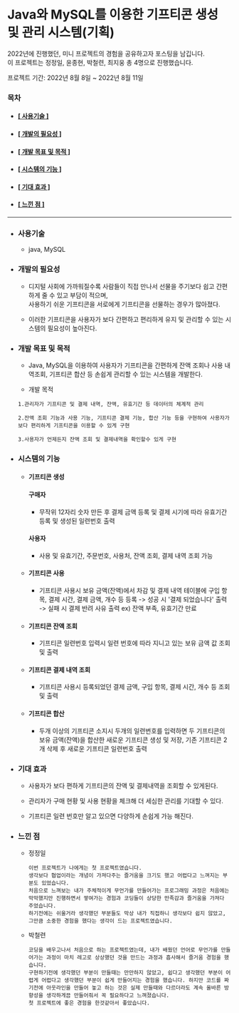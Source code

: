 # Java와 MySQL를 이용한 기프티콘 생성 및 관리 시스템(기획)  
  
  2022년에 진행했던, 미니 프로젝트의 경험을 공유하고자 포스팅을 남깁니다.  
  이 프로젝트는 정정일, 윤종현, 박철련, 최지웅 총 4명으로 진행했습니다.    
  
  프로젝트 기간: 2022년 8월 8일 ~ 2022년 8월 11일  
  
### 목차  
  
* #### [[ 사용기술 ]](#사용기술)  
* #### [[ 개발의 필요성 ]](#개발의-필요성)  
* #### [[ 개발 목표 및 목적 ]](#개발-목표-및-목적)  
* #### [[ 시스템의 기능 ]](#시스템의-기능)  
* #### [[ 기대 효과 ]](#기대-효과)  
* #### [[ 느낀 점 ]](#느낀-점)  
    
--------------------------------------------------------------------------------------------------------------------------------------------------- 
 
* ### 사용기술 
  
  * java, MySQL
    
* ### 개발의 필요성  
  
  * 디지털 사회에 가까워질수록 사람들이 직접 만나서 선물을 주기보다 쉽고 간편하게 줄 수 있고 부담이 적으며,   
  사용하기 쉬운 기프티콘을  서로에게 기프티콘을 선물하는 경우가 많아졌다.   
    
  * 이러한 기프티콘을 사용자가 보다 간편하고 편리하게 유지 및 관리할 수 있는 시스템의 필요성이 높아진다.  
    
* ### 개발 목표 및 목적  
  
  * Java, MySQL을 이용하여 사용자가 기프티콘을 간편하게 잔액 조회나 사용 내역조회, 기프티콘 합산 등 손쉽게 관리할 수 있는 시스템을 개발한다.  
  
  * 개발 목적  
  ```  
  1.관리자가 기프티콘 및 결제 내역, 잔액, 유효기간 등 데이터의 체계적 관리

  2.잔액 조회 기능과 사용 기능, 기프티콘 결제 기능, 합산 기능 등을 구현하여 사용자가 보다 편리하게 기프티콘을 이용할 수 있게 구현

  3.사용자가 언제든지 잔액 조회 및 결제내역을 확인할수 있게 구현
  ```
 
* ### 시스템의 기능  
  
  * #### 기프티콘 생성  
       
    #### 구매자  
      
      * 무작위 12자리 숫자 만든 후 결제 금액 등록 및 결제 시기에 따라 유효기간 등록 및 생성된 일련번호 출력 
      
    #### 사용자  
      
      * 사용 및 유효기간, 주문번호, 사용처, 잔액 조회, 결제 내역 조회 가능
        
  * #### 기프티콘 사용    
     
    * 기프티콘 사용시 보유 금액(잔액)에서 차감 및 결제 내역 테이블에 구입 항목, 결제 시간, 결제 금액, 개수 등 등록 
    -> 성공 시 '결제 되었습니다' 출력 
    -> 실패 시 결제 반려 사유 출력 ex) 잔액 부족, 유효기간 만료
      
  * #### 기프티콘 잔액 조회   
    
    * 기프티콘 일련번호 입력시 일련 번호에 따라 지니고 있는 보유 금액 값 조회 및 출력
      
  * #### 기프티콘 결제 내역 조회
    
    * 기프티콘 사용시 등록되었던 결제 금액, 구입 항목, 결제 시간, 개수 등 조회 및 출력  
      
  * #### 기프티콘 합산  
    
    * 두개 이상의 기프티콘 소지시 두개의 일련번호를 입력하면 두 기프티콘의 보유 금액(잔액)을 합산한 
      새로운 기프티콘 생성 및 저장, 기존 기프티콘 2개 삭제 후 새로운 기프티콘 일련번호 출력  
      
* ### 기대 효과   
  
  * 사용자가 보다 편하게 기프티콘의 잔액 및 결제내역을 조회할 수 있게된다.  
    
  * 관리자가 구매 현황 및 사용 현황을 체크해 더 세심한 관리를 기대할 수 있다.  
    
  * 기프티콘 일련 번호만 알고 있으면 다양하게 손쉽게  가능 해진다.  
    
* ### 느낀 점
  
  * 정정일  
    
        이번 프로젝트가 나에게는 첫 프로젝트였습니다.
        생각보다 협업이라는 개념이 가져다주는 즐거움을 크기도 했고 어렵다고 느껴지는 부분도 있었습니다.
        처음으로 느껴보는 내가 주체적이게 무언가를 만들어가는 프로그래밍 과정은 처음에는 막막했지만 진행하면서 쌓여가는 경험과 코딩들이 상당한 만족감과 즐거움을 가져다 주었습니다.
        하기전에는 쉬울거라 생각했던 부분들도 막상 내가 직접하니 생각보다 쉽지 않았고, 그만큼 소중한 경험을 했다는 생각이 드는 프로젝트였습니다.
        

  * 박철련
        
        코딩을 배우고나서 처음으로 하는 프로젝트였는데, 내가 배웠던 언어로 무언가를 만들어가는 과정이 마치 레고로 상상했던 것을 만드는 과정과 흡사해서 즐거움 경험을 했습니다.
        구현하기전에 생각했던 부분이 만들때는 만만하지 않았고, 쉽다고 생각했던 부분이 어렵게 어렵다고 생각했던 부분이 쉽게 만들어지는 경험을 했습니다. 하지만 코드를 짜기전에 아웃라인을 만들어 놓고 하는 것은 실제 만들때와 다르더라도 계속 올바른 방향성을 생각하게끔 만들어줘서 꼭 필요하다고 느껴졌습니다.
        첫 프로젝트에 좋은 경험을 한것같아서 좋았습니다.
